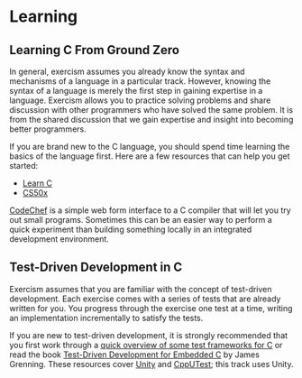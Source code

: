 # Learning

## Learning C From Ground Zero

In general, exercism assumes you already know the syntax and mechanisms
of a language in a particular track.  However, knowing the syntax of a
language is merely the first step in gaining expertise in a language.
Exercism allows you to practice solving problems and share discussion
with other programmers who have solved the same problem.  It is from
the shared discussion that we gain expertise and insight into becoming
better programmers.

If you are brand new to the C language, you should spend time learning
the basics of the language first.  Here are a few resources that can
help you get started:

* [Learn C](http://www.learn-c.org/)
* [CS50x](https://www.edx.org/course/introduction-computer-science-harvardx-cs50x)

[CodeChef](https://www.codechef.com/ide) is a simple web form
interface to a C compiler that will let you try out small programs.
Sometimes this can be an easier way to perform a quick experiment than
building something locally in an integrated development environment.

## Test-Driven Development in C

Exercism assumes that you are familiar with the concept of test-driven
development.  Each exercise comes with a series of tests that are already
written for you.  You progress through the exercise one test at a time,
writing an implementation incrementally to satisfy the tests.

If you are new to test-driven development, it is strongly recommended
that you first work through a [quick overview of some test frameworks for C](http://www.drdobbs.com/testing/unit-testing-in-c-tools-and-conventions/240156344)
or read the book [Test-Driven Development for Embedded C](https://pragprog.com/book/jgade/test-driven-development-for-embedded-c)
by James Grenning. These resources cover [Unity](http://www.throwtheswitch.org/unity/)
 and [CppUTest](http://cpputest.github.io/); this track uses Unity.
